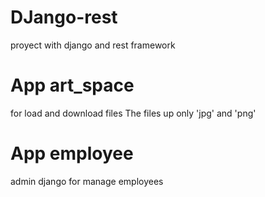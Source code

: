 # DJango-rest
proyect with django and rest framework

# App art_space
for load and download files
The files up only 'jpg' and 'png'

# App employee 
admin django for manage employees 
  
